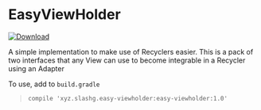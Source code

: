 # EasyViewHolder
[ ![Download](https://api.bintray.com/packages/slashg0/maven/EasyViewHolder/images/download.svg) ](https://bintray.com/slashg0/maven/EasyViewHolder/_latestVersion)

A simple implementation to make use of Recyclers easier. This is a pack of two interfaces that any View can use to become integrable in a Recycler using an Adapter

To use, add to `build.gradle`
> `compile 'xyz.slashg.easy-viewholder:easy-viewholder:1.0'`
